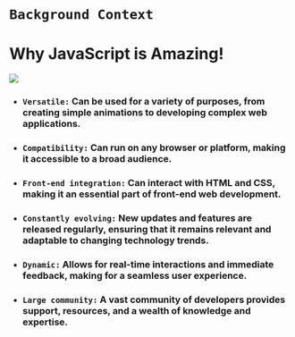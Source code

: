 # `Background Context`
# Why JavaScript is Amazing!
![](https://iwearshorts.com/wp-content/uploads/2015/05/javascript-site-1070x580.jpg)
- ### `Versatile:` Can be used for a variety of purposes, from creating simple animations to developing complex web applications.
- ### `Compatibility:` Can run on any browser or platform, making it accessible to a broad audience.
- ### `Front-end integration:` Can interact with HTML and CSS, making it an essential part of front-end web development.
- ### `Constantly evolving:` New updates and features are released regularly, ensuring that it remains relevant and adaptable to changing technology trends.
- ### `Dynamic:` Allows for real-time interactions and immediate feedback, making for a seamless user experience.
- ### `Large community:` A vast community of developers provides support, resources, and a wealth of knowledge and expertise.


